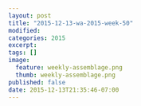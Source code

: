 ```yaml
---
layout: post
title: "2015-12-13-wa-2015-week-50"
modified:
categories: 2015
excerpt:
tags: []
image:
  feature: weekly-assemblage.png
  thumb: weekly-assemblage.png
published: false
date: 2015-12-13T21:35:46-07:00
---
```

